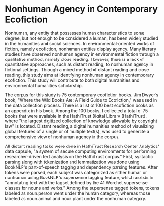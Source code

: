 # Nonhuman Agency in Contemporary Ecofiction

Nonhuman, any entity that possesses human characteristics to some degree, but not enough to be considered a human, has been widely studied in the humanities and social sciences. In environmental-oriented works of fiction, namely ecofiction, nonhuman entities display agency. Many literary studies have observed nonhuman agency in environmental fiction through a qualitative method, namely close reading. However, there is a lack of quantitative approaches, such as distant reading, to nonhuman agency in fictional settings. Through a mixed method of distant reading and close reading, this study aims at identifying nonhuman agency in contemporary ecofiction. This study will contribute to both digital humanities and environmental humanities scholarship.

The corpus for this study is 75 contemporary ecofiction books. Jim Dwyer’s book, "Where the Wild Books Are: A Field Guide to Ecofiction," was used in the data collection process. There is a list of 100 best ecofiction books as an appendix in his book. Among the 100 books, I collected a total of 75 books that were available in the HathiTrust Digital Library (HathiTrust), where "the largest digitized collection of knowledge allowable by copyright law" is located. Distant reading, a digital humanities method of visualizing global features of a single or of multiple text(s), was used to generate a comprehensive view of nonhuman agency in the corpus.

All distant reading tasks were done in HathiTrust Research Center Analytics' data capsule, "a system of secure computing environments for performing researcher-driven text analysis on the HathiTrust corpus." First, syntactic parsing along with tokenization and lemmatization was done using BookNLP's part-of-speech tagging and dependency parsing features. After tokens were parsed, each subject was categorized as either human or nonhuman using BookNLP's supersense tagging feature, which assists in "annotating text with the tagset defined by the 41 Wordnet supersense classes for nouns and verbs." Among the supersense tagged tokens, tokens labeled as noun.person went under the human category, whereas those labeled as noun.animal and noun.plant under the nonhuman category.
